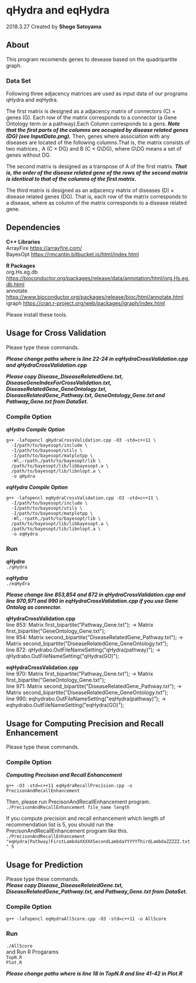 # qHydra and eqHydra

2018.3.27
Created by **Shogo Satoyama**

## About
This program recomends genes to desease based on the quadripartite graph.

### Data Set
Following three adjacency matrices are used as input data of our programs qHydra and eqHydra.

The first matrix is designed as a adjacency matrix of connectors (C) × genes (G).
Each row of the matrix corresponds to a connector (a Gene Ontology term or a pathway).Each Column corresponds to a gens.
***Note that the first parts of the columns are occupied by disease related genes (DG) (see InputData.png).***
Then, genes where association with any diseases are located of the following columns.That is, the matrix consists of two matrices , A (C × DG) and B (C × G\DG), where G\DG means a set of genes without DG.

The second matrix is designed as a transpose of A of the first matrix.
***That is, the order of the disease related gene of the rows of the second matrix is identical to that of the columns of the first matrix.***

The third matrix is designed as an adjacency matrix of diseases (D) × disease related genes (DG).
That is, each row of the matrix corresponds to a disease, where as column of the matrix corresponds to a disease related gene.

## Dependencies
**C++ Libraries**    
ArrayFire https://arrayfire.com/   
BayesOpt https://rmcantin.bitbucket.io/html/index.html

**R Packages**   
org.Hs.eg.db https://bioconductor.org/packages/release/data/annotation/html/org.Hs.eg.db.html   
annotate https://www.bioconductor.org/packages/release/bioc/html/annotate.html    
igraph https://cran.r-project.org/web/packages/igraph/index.html    

Please install these tools.



## Usage for Cross Validation
Please type these commands.   

***Please change paths where is line 22-24 in eqHydraCrossValidation.cpp and qHydraCrossValidation.cpp***

***Please copy Disease_DiseaseRelatedGene.txt, DiseaseGeneIndexForCrossValidation.txt, DiseaseRelatedGene_GeneOntology.txt, DiseaseRelatedGene_Pathway.txt, GeneOntology_Gene.txt and Pathway_Gene.txt from DataSet.***   

### Compile Option
***qHydra Compile Option***
```
g++ -lafopencl qHydraCrossValidation.cpp -O3 -std=c++11 \
  -I/path/to/bayesopt/include \
  -I/path/to/bayesopt/utils \
  -I/path/to/bayesopt/matplotpp \
  -Wl,-rpath,/path/to/bayesopt/lib \
  /path/to/bayesopt/lib/libbayesopt.a \
  /path/to/bayesopt/lib/libnlopt.a \
  -o qHydra
```
***eqHydra Compile Option***
```
g++ -lafopencl eqHydraCrossValidation.cpp -O3 -std=c++11 \
  -I/path/to/bayesopt/include \
  -I/path/to/bayesopt/utils \
  -I/path/to/bayesopt/matplotpp \
  -Wl,-rpath,/path/to/bayesopt/lib \
  /path/to/bayesopt/lib/libbayesopt.a \
  /path/to/bayesopt/lib/libnlopt.a \
  -o eqHydra
```
### Run

***qHydra***    
`./qHydra`    

***eqHydra***    
`./eqHydra`  



***Please change line 853,854 and 872 in qHydraCrossValidation.cpp and line 970,971 and 990 in eqHydraCrossValidation.cpp if you use Gene Ontolog as connector.***   

**qHydraCrossValidation.cpp**   
line 853: Matrix<int> first_bipartite("Pathway_Gene.txt"); -> Matrix<int> first_bipartite("GeneOntology_Gene.txt");   
line 854: Matrix<int> second_bipartite("DiseaseRelatedGene_Pathway.txt"); -> Matrix<int> second_bipartite("DiseaseRelatedGene_GeneOntology.txt");   
line 872: qHydrabo.OutFileNameSetting("qHydra(pathway)"); -> qHydrabo.OutFileNameSetting("qHydra(GO)");   

**eqHydraCrossValidation.cpp**   
line 970: Matrix<int> first_bipartite("Pathway_Gene.txt"); -> Matrix<int> first_bipartite("GeneOntology_Gene.txt");   
line 971: Matrix<int> second_bipartite("DiseaseRelatedGene_Pathway.txt"); -> Matrix<int> second_bipartite("DiseaseRelatedGene_GeneOntology.txt");   
line 990: eqhydrabo.OutFileNameSetting("eqHydra(pathway)"); -> eqhydrabo.OutFileNameSetting("eqHydra(GO)");   


## Usage for Computing Precision and Recall Enhancement
Please type these commands.

### Compile Option

***Computing Precision and Recall Enhancement***
```
g++ -O3 -std=c++11 eqHydraRecallPrecision.cpp -o PrecisonAndRecallEnhancement
```   
Then, please run PrecisonAndRecallEnhancement program.   
`./PrecisonAndRecallEnhancement file_name length`   

If you compute precision and recall enhancement which length of recommendation list is 5, you should run the PrecisonAndRecallEnhancement program like this.   
`./PrecisonAndRecallEnhancement "eqHydra(Pathway)FirstLambdaXXXXXSecondLambdaYYYYYThirdLambdaZZZZZ.txt" 5`



## Usage for Prediction
Please type these commands.   
***Please copy Disease_DiseaseRelatedGene.txt, DiseaseRelatedGene_Pathway.txt, and Pathway_Gene.txt from DataSet.***   
### Compile Option
```
g++ -lafopencl eqHydraAllScore.cpp -O3 -std=c++11 -o AllScore
```
### Run
`./AllScore`   
and Run R Progarams   
`TopN.R`   
`Plot.R`

***Please change paths where is line 18 in TopN.R and line 41-42 in Plot.R***

